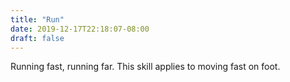 ```yaml
---
title: "Run"
date: 2019-12-17T22:18:07-08:00
draft: false
---
```


Running fast, running far. This skill applies to moving fast on foot. 
